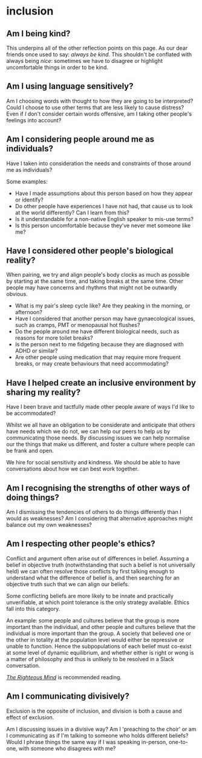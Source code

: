 # inclusion

## Am I being kind?

This underpins all of the other reflection points on this page. As our dear friends once used to say: _always be kind_. This shouldn't be conflated with always being _nice_: sometimes we have to disagree or highlight uncomfortable things in order to be kind.

## Am I using language sensitively?

Am I choosing words with thought to how they are going to be interpreted? Could I choose to use other terms that are less likely to cause distress? Even if _I_ don't consider certain words offensive, am I taking other people's feelings into account?

## Am I considering people around me as individuals?

Have I taken into consideration the needs and constraints of those around me as individuals?

Some examples:

* Have I made assumptions about this person based on how they appear or identify?
* Do other people have experiences I have not had, that cause us to look at the world differently? Can I learn from this?
* Is it understandable for a non-native English speaker to mis-use terms?
* Is this person uncomfortable because they've never met someone like me?

## Have I considered other people's biological reality?

When pairing, we try and align people's body clocks as much as possible by starting at the same time, and taking breaks at the same time. Other people may have concerns and rhythms that might not be outwardly obvious.

* What is my pair's sleep cycle like? Are they peaking in the morning, or afternoon?
* Have I considered that another person may have gynaecological issues, such as cramps, PMT or menopausal hot flushes?
* Do the people around me have different biological needs, such as reasons for more toilet breaks?
* Is the person next to me fidgeting because they are diagnosed with ADHD or similar?
* Are other people using medication that may require more frequent breaks, or may create behaviours that need accommodating?

## Have I helped create an inclusive environment by sharing my reality?

Have I been brave and tactfully made other people aware of ways I'd like to be accommodated?

Whilst we all have an obligation to be considerate and anticipate that others have needs which we do not, we can help our peers to help _us_ by communicating those needs. By discussing issues we can help normalise our the things that make us different, and foster a culture where people can be frank and open.

We hire for social sensitivity and kindness. We should be able to have conversations about how we can best work together.

## Am I recognising the strengths of other ways of doing things?

Am I dismissing the tendencies of others to do things differently than I would as weaknesses? Am I considering that alternative approaches might balance out my own weaknesses?

## Am I respecting other people's ethics?

Conflict and argument often arise out of differences in belief. Assuming a belief in objective truth (notwithstanding that such a belief is not universally held) we can often resolve those conflicts by first talking enough to understand what the difference of belief is, and then searching for an objective truth such that we can align our beliefs.

Some conflicting beliefs are more likely to be innate and practically unverifiable, at which point tolerance is the only strategy available. Ethics fall into this category.

An example: some people and cultures believe that the group is more important than the individual, and other people and cultures believe that the individual is more important than the group. A society that believed one or the other in totality at the population level would either be repressive or unable to function. Hence the subpopulations of each belief must co-exist at some level of dynamic equilibrium, and whether either is right or wong is a matter of philosophy and thus is unlikely to be resolved in a Slack conversation.

_[The Righteous Mind](https://www.amazon.co.uk/Righteous-Mind-Divided-Politics-Religion/dp/0141039167/)_ is recommended reading.

## Am I communicating divisively?

Exclusion is the opposite of inclusion, and division is both a cause and effect of exclusion.

Am I discussing issues in a divisive way? Am I 'preaching to the choir' or am I communicating as if I'm talking to someone who holds different beliefs? Would I phrase things the same way if I was speaking in-person, one-to-one, with someone who disagrees with me?
